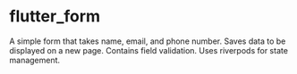 # flutter_form

A simple form that takes name, email, and phone number.
Saves data to be displayed on a new page.
Contains field validation.
Uses riverpods for state management.
